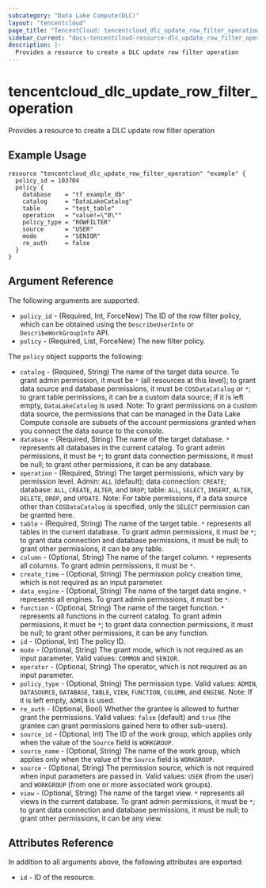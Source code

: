 ```yaml
---
subcategory: "Data Lake Compute(DLC)"
layout: "tencentcloud"
page_title: "TencentCloud: tencentcloud_dlc_update_row_filter_operation"
sidebar_current: "docs-tencentcloud-resource-dlc_update_row_filter_operation"
description: |-
  Provides a resource to create a DLC update row filter operation
---
```


# tencentcloud_dlc_update_row_filter_operation

Provides a resource to create a DLC update row filter operation

## Example Usage

```hcl
resource "tencentcloud_dlc_update_row_filter_operation" "example" {
  policy_id = 103704
  policy {
    database    = "tf_example_db"
    catalog     = "DataLakeCatalog"
    table       = "test_table"
    operation   = "value!=\"0\""
    policy_type = "ROWFILTER"
    source      = "USER"
    mode        = "SENIOR"
    re_auth     = false
  }
}
```

## Argument Reference

The following arguments are supported:

* `policy_id` - (Required, Int, ForceNew) The ID of the row filter policy, which can be obtained using the `DescribeUserInfo` or `DescribeWorkGroupInfo` API.
* `policy` - (Required, List, ForceNew) The new filter policy.

The `policy` object supports the following:

* `catalog` - (Required, String) The name of the target data source. To grant admin permission, it must be `*` (all resources at this level); to grant data source and database permissions, it must be `COSDataCatalog` or `*`; to grant table permissions, it can be a custom data source; if it is left empty, `DataLakeCatalog` is used. Note: To grant permissions on a custom data source, the permissions that can be managed in the Data Lake Compute console are subsets of the account permissions granted when you connect the data source to the console.
* `database` - (Required, String) The name of the target database. `*` represents all databases in the current catalog. To grant admin permissions, it must be `*`; to grant data connection permissions, it must be null; to grant other permissions, it can be any database.
* `operation` - (Required, String) The target permissions, which vary by permission level. Admin: `ALL` (default); data connection: `CREATE`; database: `ALL`, `CREATE`, `ALTER`, and `DROP`; table: `ALL`, `SELECT`, `INSERT`, `ALTER`, `DELETE`, `DROP`, and `UPDATE`. Note: For table permissions, if a data source other than `COSDataCatalog` is specified, only the `SELECT` permission can be granted here.
* `table` - (Required, String) The name of the target table. `*` represents all tables in the current database. To grant admin permissions, it must be `*`; to grant data connection and database permissions, it must be null; to grant other permissions, it can be any table.
* `column` - (Optional, String) The name of the target column. `*` represents all columns. To grant admin permissions, it must be `*`.
* `create_time` - (Optional, String) The permission policy creation time, which is not required as an input parameter.
* `data_engine` - (Optional, String) The name of the target data engine. `*` represents all engines. To grant admin permissions, it must be `*`.
* `function` - (Optional, String) The name of the target function. `*` represents all functions in the current catalog. To grant admin permissions, it must be `*`; to grant data connection permissions, it must be null; to grant other permissions, it can be any function.
* `id` - (Optional, Int) The policy ID.
* `mode` - (Optional, String) The grant mode, which is not required as an input parameter. Valid values: `COMMON` and `SENIOR`.
* `operator` - (Optional, String) The operator, which is not required as an input parameter.
* `policy_type` - (Optional, String) The permission type. Valid values: `ADMIN`, `DATASOURCE`, `DATABASE`, `TABLE`, `VIEW`, `FUNCTION`, `COLUMN`, and `ENGINE`. Note: If it is left empty, `ADMIN` is used.
* `re_auth` - (Optional, Bool) Whether the grantee is allowed to further grant the permissions. Valid values: `false` (default) and `true` (the grantee can grant permissions gained here to other sub-users).
* `source_id` - (Optional, Int) The ID of the work group, which applies only when the value of the `Source` field is `WORKGROUP`.
* `source_name` - (Optional, String) The name of the work group, which applies only when the value of the `Source` field is `WORKGROUP`.
* `source` - (Optional, String) The permission source, which is not required when input parameters are passed in. Valid values: `USER` (from the user) and `WORKGROUP` (from one or more associated work groups).
* `view` - (Optional, String) The name of the target view. `*` represents all views in the current database. To grant admin permissions, it must be `*`; to grant data connection and database permissions, it must be null; to grant other permissions, it can be any view.

## Attributes Reference

In addition to all arguments above, the following attributes are exported:

* `id` - ID of the resource.



